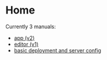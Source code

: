 # Home

Currently 3 manuals:

* [app (v2)](app-v2/README.md)
* [editor (v1)](editor-v1/README.md)
* [basic deployment and server config](deployment.md)

